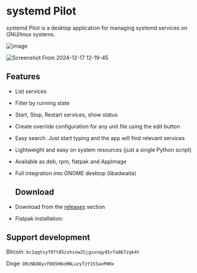 # systemd Pilot

systemd Pilot is a desktop application for managing systemd services on GNU/linux systems.

![image](https://github.com/user-attachments/assets/863284ed-f0a4-43cf-bd51-756e0aed24f3)

![Screenshot From 2024-12-17 12-19-45](https://github.com/user-attachments/assets/edaf9e22-e262-4642-962c-cb4914669ba3)

## Features
- List services
- Filter by running state
- Start, Stop, Restart services, show status
- Create override configuration for any unit file using the edit button
- Easy search. Just start typing and the app will find relevant services
- Lightweight and easy on system resources (just a single Python script)
- Available as deb, rpm, flatpak and AppImage
- Full integration into GNOME desktop (libadwaita)
  
  ## Download
- Download from the [releases](https://github.com/mfat/systemd-pilot/releases) section 
- Flatpak installation:

## Support development
Bitcoin: `bc1qqtsyf0ft85zshsnw25jgsxnqy45rfa867zqk4t`

Doge:  `DRzNb8DycFD65H6oHNLuzyTzY1S5avPHHx`

  
